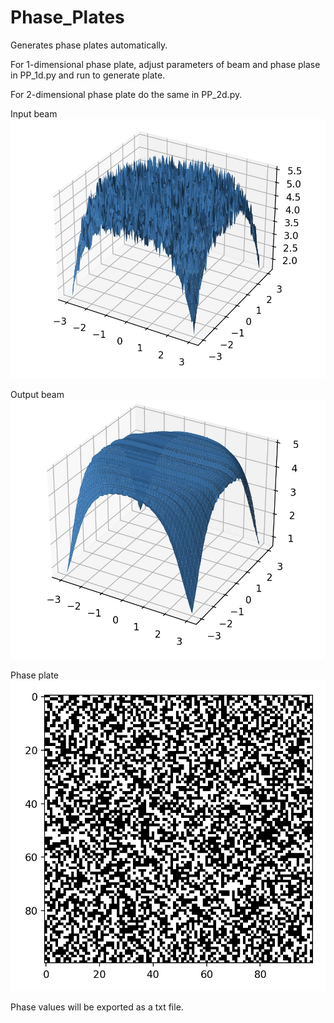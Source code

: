 # Phase_Plates

Generates phase plates automatically.

For 1-dimensional phase plate, adjust parameters of beam and phase plase in PP_1d.py and run to generate plate.

For 2-dimensional phase plate do the same in PP_2d.py.

Input beam
![Input beam](https://github.com/EliasFink122/Phase_Plates/blob/main/README_Pictures/input.jpg?raw=true)

Output beam
![Output beam](https://github.com/EliasFink122/Phase_Plates/blob/main/README_Pictures/output.jpg?raw=true)

Phase plate
![Phase plate](https://github.com/EliasFink122/Phase_Plates/blob/main/README_Pictures/phase_plate.jpg?raw=true)

Phase values will be exported as a txt file.